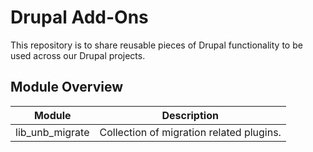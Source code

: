 # Drupal Add-Ons
This repository is to share reusable pieces of Drupal functionality to be used across our Drupal projects.

## Module Overview
| Module | Description |
| ------ | ----------- |
| lib_unb_migrate | Collection of migration related plugins. |
